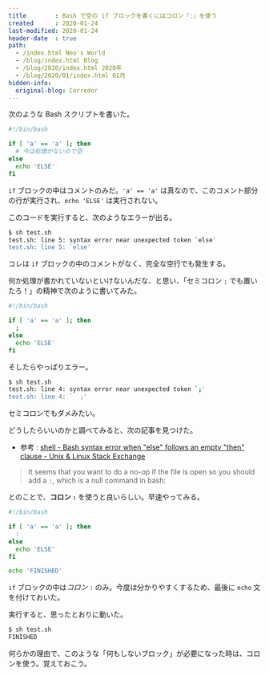 ```yaml
---
title        : Bash で空の if ブロックを書くにはコロン「:」を使う
created      : 2020-01-24
last-modified: 2020-01-24
header-date  : true
path:
  - /index.html Neo's World
  - /blog/index.html Blog
  - /blog/2020/index.html 2020年
  - /blog/2020/01/index.html 01月
hidden-info:
  original-blog: Corredor
---
```


次のような Bash スクリプトを書いた。

```bash
#!/bin/bash

if [ 'a' == 'a' ]; then
  # 今は処理がないので空
else
  echo 'ELSE'
fi
```

`if` ブロックの中はコメントのみだ。`'a' == 'a'` は真なので、このコメント部分の行が実行され、`echo 'ELSE'` は実行されない。

このコードを実行すると、次のようなエラーが出る。

```bash
$ sh test.sh
test.sh: line 5: syntax error near unexpected token `else'
test.sh: line 5: `else'
```

コレは `if` ブロックの中のコメントがなく、完全な空行でも発生する。

何か処理が書かれていないといけないんだな、と思い、「セミコロン `;` でも置いたろ！」の精神で次のように書いてみた。

```bash
#!/bin/bash

if [ 'a' == 'a' ]; then
  ;
else
  echo 'ELSE'
fi
```

そしたらやっぱりエラー。

```bash
$ sh test.sh
test.sh: line 4: syntax error near unexpected token `;'
test.sh: line 4: `  ;'
```

セミコロンでもダメみたい。

どうしたらいいのかと調べてみると、次の記事を見つけた。

- 参考 : [shell - Bash syntax error when "else" follows an empty "then" clause - Unix & Linux Stack Exchange](https://unix.stackexchange.com/questions/133972/bash-syntax-error-when-else-follows-an-empty-then-clause)

> It seems that you want to do a no-op if the file is open so you should add a `:`, which is a null command in bash:

とのことで、**コロン `:`** を使うと良いらしい。早速やってみる。

```bash
#!/bin/bash

if [ 'a' == 'a' ]; then
  :
else
  echo 'ELSE'
fi

echo 'FINISHED'
```

`if` ブロックの中は*コロン `:`* のみ。今度は分かりやすくするため、最後に `echo` 文を付けておいた。

実行すると、思ったとおりに動いた。

```bash
$ sh test.sh
FINISHED
```

何らかの理由で、このような「何もしないブロック」が必要になった時は、コロンを使う。覚えておこう。
